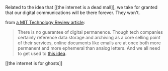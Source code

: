Related to the idea that [[the internet is a dead mall]], we take for granted that our digital communications will be there forever. They won't.

from [a MIT Technology Review article](https://www.technologyreview.com/2023/05/22/1073442/how-to-preserve-your-digital-memories/):
> There is no guarantee of digital permanence. Though tech companies certainly reference data storage and archiving as a core selling point of their services, online documents like emails are at once both more permanent and more ephemeral than analog letters. And we all need to get used to [this idea](https://nam12.safelinks.protection.outlook.com/?url=https%3A%2F%2Ftechnologyreview.us11.list-manage.com%2Ftrack%2Fclick%3Fu%3D47c1a9cec9749a8f8cbc83e78%26id%3D4b3065a9a5%26e%3D66ec824c86&data=05%7C01%7C%7C8953b896f7d849f9a14808db588e2279%7C961f23f8614c4756bafff1997766a273%7C1%7C0%7C638201139759297865%7CUnknown%7CTWFpbGZsb3d8eyJWIjoiMC4wLjAwMDAiLCJQIjoiV2luMzIiLCJBTiI6Ik1haWwiLCJXVCI6Mn0%3D%7C3000%7C%7C%7C&sdata=Et0prSW0M6OuiwDKbXTkudQMs0C5wypW04F5K1M3%2BEw%3D&reserved=0).

[[the internet is for ghosts]]
